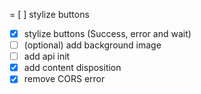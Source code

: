 = [ ] stylize buttons
- [x] stylize buttons (Success, error and wait)
- [ ] (optional) add background image
- [ ] add api init
- [x] add content disposition
- [x] remove CORS error